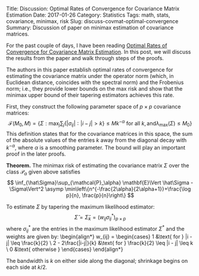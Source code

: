 Title: Discussion: Optimal Rates of Convergence for Covariance Matrix Estimation
Date: 2017-01-26
Category: Statistics
Tags: math, stats, covariance, minimax, risk
Slug: discuss-covmat-optimal-convergence
Summary: Discussion of paper on minimax estimation of covariance matrices.

For the past couple of days, I have been reading [Optimal Rates of Convergence
for Covariance Matrix Estimation](https://arxiv.org/abs/1010.3866).  In this
post, we will discuss the results from the paper and walk through steps of the
proofs.

The authors in this paper establish optimal rates of convergence for estimating
the covariance matrix under the operator norm (which, in Euclidean distance,
coincides with the spectral norm) and the Frobenius norm; i.e., they provide
lower bounds on the max risk and show that the minimax upper bound of their
tapering estimators achieves this rate.

First, they construct the following parameter space of $p\times{p}$ covariance
matrices:
$$
\mathcal{F}(M_0, M) = \left\{
\Sigma: \max_j \sum_j \{|\sigma_{ij}|: |i-j| > k\} \leq M k^{-\alpha}
\text{ for all } k, \text{and} \lambda_{\text{max}}(\Sigma)\leq M_0
\right\}
$$
This definition states that for the covariance matrices in this space, the sum
of the absolute values of the entries $k$ away from the diagonal decay with
$k^{-\alpha}$, where $\alpha$ is a smoothing parameter.  The bound
will play an important proof in the later proofs.

**Theorem.** The minimax risk of estimating the covariance matrix $\Sigma$
over the class $\mathcal{P}_\alpha$ given above satisfies
$$
\inf_{\hat\Sigma}\sup_{\mathcal{P}_\alpha}
\mathbf{E}\Vert \hat\Sigma - \Sigma\Vert^2 \asymp
\min\left\{n^{-\frac{2\alpha}{2\alpha+1}}+\frac{\log p}{n}, \frac{p}{n}\right\}
$$

To estimate $\Sigma$ by tapering the maximum likelihood estimator:
$$
\hat\Sigma = \hat\Sigma_k = \left(w_{ij}\sigma^*_{ij}\right)_{p\times p}
$$
where $\sigma^*_{ij}$ are the entries in the maximum likelihood estimator
$\Sigma^*$ and the weights are given by:
\begin{align*}
w_{ij} = \begin{cases}
    1   &\text{ for } |i - j| \leq \frac{k}{2}   \\
    2 - 2\frac{|i-j|}{k} &\text{ for } \frac{k}{2} \leq |i - j| \leq k  \\
    0   &\text{ otherwise }
\end{cases}
\end{align*}

The bandwidth is $k$ on either side along the diagonal; shrinkage begins on
each side at $k/2$.  

